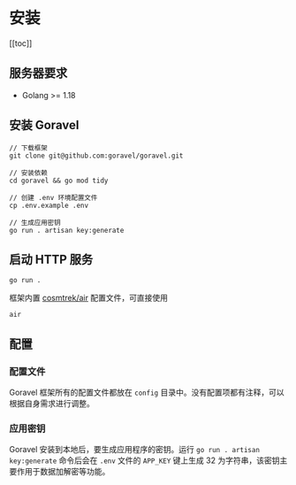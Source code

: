 # 安装

[[toc]]

## 服务器要求

- Golang >= 1.18

## 安装 Goravel

```shell
// 下载框架
git clone git@github.com:goravel/goravel.git

// 安装依赖
cd goravel && go mod tidy

// 创建 .env 环境配置文件
cp .env.example .env

// 生成应用密钥
go run . artisan key:generate
```

## 启动 HTTP 服务

`go run .`

框架内置 [cosmtrek/air](https://github.com/cosmtrek/air) 配置文件，可直接使用

`air`

## 配置

### 配置文件

Goravel 框架所有的配置文件都放在 `config` 目录中。没有配置项都有注释，可以根据自身需求进行调整。

### 应用密钥

Goravel 安装到本地后，要生成应用程序的密钥。运行 `go run . artisan key:generate` 命令后会在 `.env` 文件的 `APP_KEY` 键上生成 32 为字符串，该密钥主要作用于数据加解密等功能。
